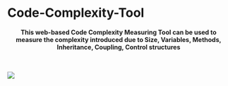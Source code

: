 # Code-Complexity-Tool

<p align="center">
  <b>This web-based Code Complexity Measuring Tool can be used to measure the complexity introduced due to Size, Variables, Methods, Inheritance, Coupling, Control structures</b><br>
  
  <br><br>
  <img src="https://github.com/itpmcde/Code-Complexity-Tool/blob/master/assets/media/readme/coding.png">
</p>
